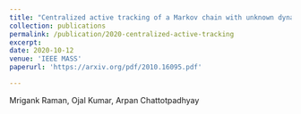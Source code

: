 ```yaml
---
title: "Centralized active tracking of a Markov chain with unknown dynamics"
collection: publications
permalink: /publication/2020-centralized-active-tracking
excerpt:
date: 2020-10-12
venue: 'IEEE MASS'
paperurl: 'https://arxiv.org/pdf/2010.16095.pdf'

---
```

Mrigank Raman, Ojal Kumar, Arpan Chattotpadhyay


